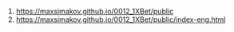 1. <https://maxsimakov.github.io/0012_1XBet/public>
2. <https://maxsimakov.github.io/0012_1XBet/public/index-eng.html>